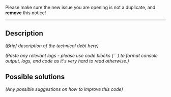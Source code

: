 Please make sure the new issue you are opening is not a duplicate, and **remove** this notice!

------

## Description
*(Brief description of the technical debt here)*

*(Paste any relevant logs - please use code blocks (```) to format console output,
logs, and code as it's very hard to read otherwise.)*

## Possible solutions
*(Any possible suggestions on how to improve this code)*
